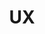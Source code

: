 ---
title: UX
description: User Experience
image:

# Badge style
style:
    background: "#2a9d8f"
    color: "#fff"
---